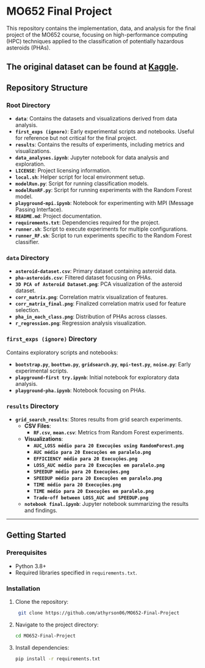 # MO652 Final Project

This repository contains the implementation, data, and analysis for the final project of the MO652 course, focusing on high-performance computing (HPC) techniques applied to the classification of potentially hazardous asteroids (PHAs).

The original dataset can be found at [Kaggle](https://www.kaggle.com/datasets/sakhawat18/asteroid-dataset). 
---

## Repository Structure

### Root Directory
- **`data`**: Contains the datasets and visualizations derived from data analysis.
- **`first_exps (ignore)`**: Early experimental scripts and notebooks. Useful for reference but not critical for the final project.
- **`results`**: Contains the results of experiments, including metrics and visualizations.
- **`data_analyses.ipynb`**: Jupyter notebook for data analysis and exploration.
- **`LICENSE`**: Project licensing information.
- **`local.sh`**: Helper script for local environment setup.
- **`modelRun.py`**: Script for running classification models.
- **`modelRunRF.py`**: Script for running experiments with the Random Forest model.
- **`playground-mpi.ipynb`**: Notebook for experimenting with MPI (Message Passing Interface).
- **`README.md`**: Project documentation.
- **`requirements.txt`**: Dependencies required for the project.
- **`runner.sh`**: Script to execute experiments for multiple configurations.
- **`runner_RF.sh`**: Script to run experiments specific to the Random Forest classifier.

### `data` Directory
- **`asteroid-dataset.csv`**: Primary dataset containing asteroid data.
- **`pha-asteroids.csv`**: Filtered dataset focusing on PHAs.
- **`3D PCA of Asteroid Dataset.png`**: PCA visualization of the asteroid dataset.
- **`corr_matrix.png`**: Correlation matrix visualization of features.
- **`corr_matrix_final.png`**: Finalized correlation matrix used for feature selection.
- **`pha_in_each_class.png`**: Distribution of PHAs across classes.
- **`r_regression.png`**: Regression analysis visualization.

### `first_exps (ignore)` Directory
Contains exploratory scripts and notebooks:
- **`bootstrap.py`**, **`boottwo.py`**, **`gridsearch.py`**, **`mpi-test.py`**, **`noise.py`**: Early experimental scripts.
- **`playground-first try.ipynb`**: Initial notebook for exploratory data analysis.
- **`playground-pha.ipynb`**: Notebook focusing on PHAs.

### `results` Directory
- **`grid_search_results`**: Stores results from grid search experiments.
  - **CSV Files**:
    - **`RF.csv`**, **`mean.csv`**: Metrics from Random Forest experiments.
  - **Visualizations**:
    - **`AUC_LOSS médio para 20 Execuções using RandomForest.png`**
    - **`AUC médio para 20 Execuções em paralelo.png`**
    - **`EFFICIENCY médio para 20 Execuções.png`**
    - **`LOSS_AUC médio para 20 Execuções em paralelo.png`**
    - **`SPEEDUP médio para 20 Execuções.png`**
    - **`SPEEDUP médio para 20 Execuções em paralelo.png`**
    - **`TIME médio para 20 Execuções.png`**
    - **`TIME médio para 20 Execuções em paralelo.png`**
    - **`Trade-off between LOSS_AUC and SPEEDUP.png`**
  - **`notebook final.ipynb`**: Jupyter notebook summarizing the results and findings.

---

## Getting Started

### Prerequisites
- Python 3.8+
- Required libraries specified in `requirements.txt`.

### Installation
1. Clone the repository:
   ```bash
    git clone https://github.com/athyrson06/MO652-Final-Project
2. Navigate to the project directory:
    ```bash
    cd MO652-Final-Project
3. Install dependencies:
    ```bash
    pip install -r requirements.txt

